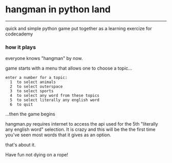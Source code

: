 # hangman in python land
---

quick and simple python game put together as a learning exercize for codecademy

### how it plays

everyone knows "hangman" by now.

game starts with a menu that allows one to choose a topic...

```
enter a number for a topic:
  1  to select animals
  2  to select outerspace
  3  to select sports
  4  to select any word from these topics
  5  to select literally any english word
  6  to quit
```

...then the game begins

hangman.py requires internet to access the api used for the 5th "literally any english word" selection. 
It is crazy and this will be the the first time you've seen most words that it gives as an option.

that's about it.

Have fun not dying on a rope!


